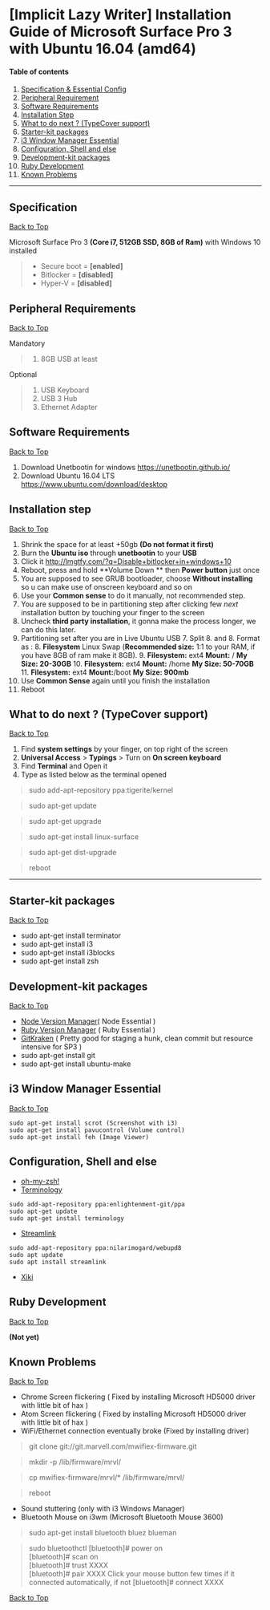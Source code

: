 [Implicit Lazy Writer] Installation Guide of Microsoft Surface Pro 3 with Ubuntu 16.04 (amd64)
===========================================

#### Table of contents
1. [Specification & Essential Config](#specification)
2. [Peripheral Requirement](#peripheral-requirements)
3. [Software Requirements](#software-requirements)
4. [Installation Step](#installation-step)
5. [What to do next ? (TypeCover support)](#what-to-do-next--typecover-support)
6. [Starter-kit packages](#starter-kit-packages)
7. [i3 Window Manager Essential](#i3-window-manager-essential)
8. [Configuration, Shell and else](#configuration-shell-and-else)
9. [Development-kit packages](#development-kid-packages)
10. [Ruby Development](#ruby-development)
11. [Known Problems](#known-problems)


------------------------------------

## Specification
[Back to Top](#table-of-contents)

Microsoft Surface Pro 3 **(Core i7, 512GB SSD, 8GB of Ram)** with Windows 10 installed

> - Secure boot = **[enabled]**
> - Bitlocker = **[disabled]**
> - Hyper-V = **[disabled]**

## Peripheral Requirements
[Back to Top](#table-of-contents)

Mandatory

>  1. 8GB USB at least

Optional

>  1. USB Keyboard
>  2. USB 3 Hub
>  3. Ethernet Adapter

## Software Requirements
[Back to Top](#table-of-contents)

 1. Download Unetbootin for windows https://unetbootin.github.io/
 2. Download Ubuntu 16.04 LTS https://www.ubuntu.com/download/desktop


## Installation step
[Back to Top](#table-of-contents)

 1. Shrink the space for at least +50gb **(Do not format it first)**
 2. Burn the **Ubuntu iso** through **unetbootin** to your **USB**
 3. Click it http://lmgtfy.com/?q=Disable+bitlocker+in+windows+10
 4. Reboot, press and hold **Volume Down ** then **Power button** just once
 5. You are supposed to see GRUB bootloader, choose **Without installing** so u can make use of onscreen keyboard and so on
 6. Use your **Common sense** to do it manually, not recommended step.
 7. You are supposed to be in partitioning step after clicking few *next* installation button by touching your finger to the screen
 8. Uncheck **third party installation**, it gonna make the process longer, we can do this later.
 8. Partitioning set after you are in Live Ubuntu USB
	 7. Split
	 8. and
	 8. Format as :
	 8. **Filesystem** Linux Swap (**Recommended size:** 1:1 to your RAM, if you have 8GB of ram make it 8GB).
	 9. **Filesystem:** ext4 **Mount:** / **My Size: 20-30GB**
	 10. **Filesystem:** ext4 **Mount:** /home **My Size: 50-70GB**
	 11. **Filesystem:** ext4 **Mount:**/boot **My Size: 900mb**
 9. Use **Common Sense** again until you finish the installation
 10. Reboot

## What to do next ? (TypeCover support)
[Back to Top](#table-of-contents)

 1. Find **system settings** by your finger, on top right of the screen
 2. **Universal Access** > **Typings** > Turn on **On screen keyboard**
 3. Find **Terminal** and Open it
 4. Type as listed below as the terminal opened

> sudo add-apt-repository ppa:tigerite/kernel

> sudo apt-get update

> sudo apt-get upgrade

> sudo apt-get install linux-surface

> sudo apt-get dist-upgrade

> reboot

---

## Starter-kit packages
[Back to Top](#table-of-contents)

 - sudo apt-get install terminator
 - sudo apt-get install i3
 - sudo apt-get install i3blocks
 - sudo apt-get install zsh

## Development-kit packages
[Back to Top](#table-of-contents)

 - [Node Version Manager](https://github.com/creationix/nvm)( Node Essential )
 - [Ruby Version Manager](https://rvm.io/) ( Ruby Essential )
 - [GitKraken](https://www.gitkraken.com/) ( Pretty good for staging a hunk, clean commit but resource intensive for SP3 )
 - sudo apt-get install git
 - sudo apt-get install ubuntu-make

## i3 Window Manager Essential
[Back to Top](#table-of-contents)
```
sudo apt-get install scrot (Screenshot with i3)
sudo apt-get install pavucontrol (Volume control)
sudo apt-get install feh (Image Viewer)
```
## Configuration, Shell and else
 - [oh-my-zsh!](https://github.com/robbyrussell/oh-my-zsh)
 - [Terminology](https://www.enlightenment.org/download)
 ```
 sudo add-apt-repository ppa:enlightenment-git/ppa
 sudo apt-get update
 sudo apt-get install terminology
 ```
 - [Streamlink](https://streamlink.github.io/install.html)
 ```
 sudo add-apt-repository ppa:nilarimogard/webupd8
 sudo apt update
 sudo apt install streamlink
 ```
 - [Xiki](http://xiki.org/)

## Ruby Development
[Back to Top](#table-of-contents)

**(Not yet)**

## Known Problems
[Back to Top](#table-of-contents)

 - Chrome Screen flickering  ( Fixed by installing Microsoft HD5000 driver with little bit of hax )
 - Atom Screen flickering ( Fixed by installing Microsoft HD5000 driver with little bit of hax )
 - WiFi/Ethernet connection eventually broke (Fixed by installing driver)
 > git clone git://git.marvell.com/mwifiex-firmware.git

 > mkdir -p /lib/firmware/mrvl/

 > cp mwifiex-firmware/mrvl/* /lib/firmware/mrvl/

 > reboot

 - Sound stuttering (only with i3 Windows Manager)
 - Bluetooth Mouse on i3wm (Microsoft Bluetooth Mouse 3600)
 > sudo apt-get install bluetooth bluez blueman

 >sudo bluetoothctl
 >[bluetooth]# power on  
 >[bluetooth]# scan on  
 >[bluetooth]# trust XXXX  
 >[bluetooth]# pair XXXX
 >Click your mouse button few times if it connected automatically, if not [bluetooth]# connect XXXX  

[Back to Top](#table-of-contents)
